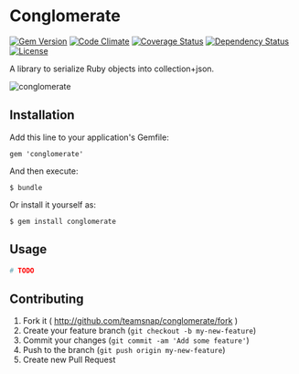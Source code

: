 # Conglomerate

[![Gem Version](https://badge.fury.io/rb/conglomerate.png)](http://badge.fury.io/rb/conglomerate)
[![Code Climate](https://codeclimate.com/github/teamsnap/conglomerate.png)](https://codeclimate.com/github/teamsnap/conglomerate)
[![Coverage Status](https://coveralls.io/repos/teamsnap/conglomerate/badge.png?branch=master)](https://coveralls.io/r/teamsnap/conglomerate?branch=master)
[![Dependency Status](https://gemnasium.com/teamsnap/conglomerate.png)](https://gemnasium.com/teamsnap/conglomerate)
[![License](http://img.shields.io/license/MIT.png?color=green)](http://opensource.org/licenses/MIT)

A library to serialize Ruby objects into collection+json.

![conglomerate](http://i.imgur.com/QkKZ0ru.jpg)

## Installation

Add this line to your application's Gemfile:

    gem 'conglomerate'

And then execute:

    $ bundle

Or install it yourself as:

    $ gem install conglomerate

## Usage

```ruby
# TODO
```

## Contributing

1. Fork it ( http://github.com/teamsnap/conglomerate/fork )
2. Create your feature branch (`git checkout -b my-new-feature`)
3. Commit your changes (`git commit -am 'Add some feature'`)
4. Push to the branch (`git push origin my-new-feature`)
5. Create new Pull Request
